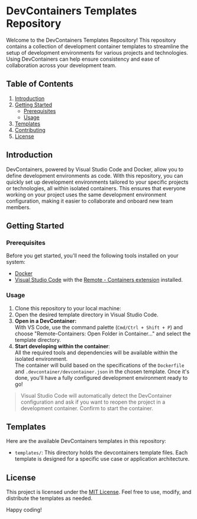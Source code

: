 # DevContainers Templates Repository

Welcome to the DevContainers Templates Repository! This repository contains a collection of development container templates to streamline the setup of development environments for various projects and technologies. Using DevContainers can help ensure consistency and ease of collaboration across your development team.

## Table of Contents

1. [Introduction](#introduction)
2. [Getting Started](#getting-started)
   - [Prerequisites](#prerequisites)
   - [Usage](#usage)
3. [Templates](#templates)
4. [Contributing](#contributing)
5. [License](#license)

## Introduction

DevContainers, powered by Visual Studio Code and Docker, allow you to define development environments as code. With this repository, you can quickly set up development environments tailored to your specific projects or technologies, all within isolated containers. This ensures that everyone working on your project uses the same development environment configuration, making it easier to collaborate and onboard new team members.

## Getting Started

### Prerequisites

Before you get started, you'll need the following tools installed on your system:

- [Docker](https://www.docker.com/get-started)
- [Visual Studio Code](https://code.visualstudio.com/) with the [Remote - Containers extension](https://marketplace.visualstudio.com/items?itemName=ms-vscode-remote.remote-containers) installed.

### Usage

1. Clone this repository to your local machine:
2. Open the desired template directory in Visual Studio Code.
3. **Open in a DevContainer:** <br/> With VS Code, use the command palette (`Cmd/Ctrl + Shift + P`) and choose "Remote-Containers: Open Folder in Container..." and select the template directory.
4. **Start developing within the container**: </br> All the required tools and dependencies will be available within the isolated environment. </br> The container will build based on the specifications of the `Dockerfile` and `.devcontainer/devcontainer.json` in the chosen template. Once it's done, you'll have a fully configured development environment ready to go!

> Visual Studio Code will automatically detect the DevContainer configuration and ask if you want to reopen the project in a development container. Confirm to start the container.

## Templates
Here are the available DevContainers templates in this repository:

- `templates/`: This directory holds the devcontainers template files. Each template is designed for a specific use case or application architecture.

## License
This project is licensed under the [MIT License](LICENSE). Feel free to use, modify, and distribute the templates as needed.

Happy coding!
